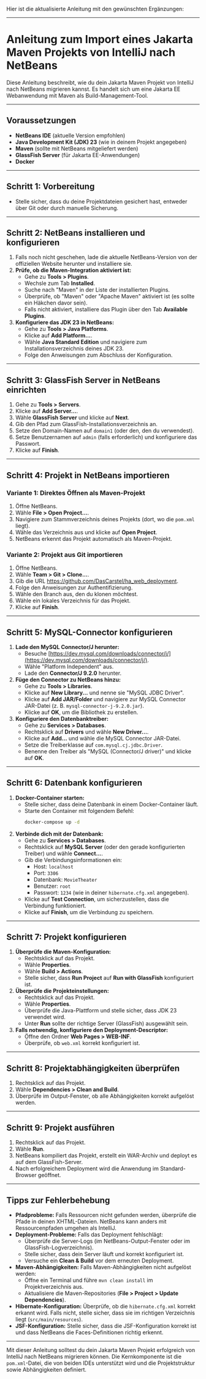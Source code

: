 Hier ist die aktualisierte Anleitung mit den gewünschten Ergänzungen:

---

# Anleitung zum Import eines Jakarta Maven Projekts von IntelliJ nach NetBeans

Diese Anleitung beschreibt, wie du dein Jakarta Maven Projekt von IntelliJ nach NetBeans migrieren kannst. Es handelt sich um eine Jakarta EE Webanwendung mit Maven als Build-Management-Tool.

---

## Voraussetzungen
- **NetBeans IDE** (aktuelle Version empfohlen)
- **Java Development Kit (JDK) 23** (wie in deinem Projekt angegeben)
- **Maven** (sollte mit NetBeans mitgeliefert werden)
- **GlassFish Server** (für Jakarta EE-Anwendungen)
- **Docker**

---

## Schritt 1: Vorbereitung
- Stelle sicher, dass du deine Projektdateien gesichert hast, entweder über Git oder durch manuelle Sicherung.

---

## Schritt 2: NetBeans installieren und konfigurieren
1. Falls noch nicht geschehen, lade die aktuelle NetBeans-Version von der offiziellen Website herunter und installiere sie.
2. **Prüfe, ob die Maven-Integration aktiviert ist:**
   - Gehe zu **Tools > Plugins**.
   - Wechsle zum Tab **Installed**.
   - Suche nach "Maven" in der Liste der installierten Plugins.
   - Überprüfe, ob "Maven" oder "Apache Maven" aktiviert ist (es sollte ein Häkchen davor sein).
   - Falls nicht aktiviert, installiere das Plugin über den Tab **Available Plugins**.
3. **Konfiguriere das JDK 23 in NetBeans:**
   - Gehe zu **Tools > Java Platforms**.
   - Klicke auf **Add Platform...**.
   - Wähle **Java Standard Edition** und navigiere zum Installationsverzeichnis deines JDK 23.
   - Folge den Anweisungen zum Abschluss der Konfiguration.

---

## Schritt 3: GlassFish Server in NetBeans einrichten
1. Gehe zu **Tools > Servers**.
2. Klicke auf **Add Server...**.
3. Wähle **GlassFish Server** und klicke auf **Next**.
4. Gib den Pfad zum GlassFish-Installationsverzeichnis an.
5. Setze den Domain-Namen auf `domain1` (oder den, den du verwendest).
6. Setze Benutzernamen auf `admin` (falls erforderlich) und konfiguriere das Passwort.
7. Klicke auf **Finish**.

---

## Schritt 4: Projekt in NetBeans importieren
### Variante 1: Direktes Öffnen als Maven-Projekt
1. Öffne NetBeans.
2. Wähle **File > Open Project...**.
3. Navigiere zum Stammverzeichnis deines Projekts (dort, wo die `pom.xml` liegt).
4. Wähle das Verzeichnis aus und klicke auf **Open Project**.
5. NetBeans erkennt das Projekt automatisch als Maven-Projekt.

### Variante 2: Projekt aus Git importieren
1. Öffne NetBeans.
2. Wähle **Team > Git > Clone...**.
3. Gib die URL https://github.com/DasCarstel/ha_web_deployment.
4. Folge den Anweisungen zur Authentifizierung.
5. Wähle den Branch aus, den du klonen möchtest.
6. Wähle ein lokales Verzeichnis für das Projekt.
7. Klicke auf **Finish**.

---

## Schritt 5: MySQL-Connector konfigurieren
1. **Lade den MySQL Connector/J herunter:**
   - Besuche [https://dev.mysql.com/downloads/connector/j/](https://dev.mysql.com/downloads/connector/j/).
   - Wähle "Platform Independent" aus.
   - Lade den **Connector/J 9.2.0** herunter.
2. **Füge den Connector zu NetBeans hinzu:**
   - Gehe zu **Tools > Libraries**.
   - Klicke auf **New Library...** und nenne sie "MySQL JDBC Driver".
   - Klicke auf **Add JAR/Folder** und navigiere zur MySQL Connector JAR-Datei (z. B. `mysql-connector-j-9.2.0.jar`).
   - Klicke auf **OK**, um die Bibliothek zu erstellen.
3. **Konfiguriere den Datenbanktreiber:**
   - Gehe zu **Services > Databases**.
   - Rechtsklick auf **Drivers** und wähle **New Driver...**.
   - Klicke auf **Add...** und wähle die MySQL Connector JAR-Datei.
   - Setze die Treiberklasse auf `com.mysql.cj.jdbc.Driver`.
   - Benenne den Treiber als "MySQL (Connector/J driver)" und klicke auf **OK**.

---

## Schritt 6: Datenbank konfigurieren
1. **Docker-Container starten:**
   - Stelle sicher, dass deine Datenbank in einem Docker-Container läuft.
   - Starte den Container mit folgendem Befehl:
     ```bash
     docker-compose up -d
     ```
2. **Verbinde dich mit der Datenbank:**
   - Gehe zu **Services > Databases**.
   - Rechtsklick auf **MySQL Server** (oder den gerade konfigurierten Treiber) und wähle **Connect...**.
   - Gib die Verbindungsinformationen ein:
     - Host: `localhost`
     - Port: `3306`
     - Datenbank: `MovieTheater`
     - Benutzer: `root`
     - Passwort: `1234` (wie in deiner `hibernate.cfg.xml` angegeben).
   - Klicke auf **Test Connection**, um sicherzustellen, dass die Verbindung funktioniert.
   - Klicke auf **Finish**, um die Verbindung zu speichern.

---

## Schritt 7: Projekt konfigurieren
1. **Überprüfe die Maven-Konfiguration:**
   - Rechtsklick auf das Projekt.
   - Wähle **Properties**.
   - Wähle **Build > Actions**.
   - Stelle sicher, dass **Run Project** auf **Run with GlassFish** konfiguriert ist.
2. **Überprüfe die Projekteinstellungen:**
   - Rechtsklick auf das Projekt.
   - Wähle **Properties**.
   - Überprüfe die Java-Plattform und stelle sicher, dass JDK 23 verwendet wird.
   - Unter **Run** sollte der richtige Server (GlassFish) ausgewählt sein.
3. **Falls notwendig, konfiguriere den Deployment-Descriptor:**
   - Öffne den Ordner **Web Pages > WEB-INF**.
   - Überprüfe, ob `web.xml` korrekt konfiguriert ist.

---

## Schritt 8: Projektabhängigkeiten überprüfen
1. Rechtsklick auf das Projekt.
2. Wähle **Dependencies > Clean and Build**.
3. Überprüfe im Output-Fenster, ob alle Abhängigkeiten korrekt aufgelöst werden.

---

## Schritt 9: Projekt ausführen
1. Rechtsklick auf das Projekt.
2. Wähle **Run**.
3. NetBeans kompiliert das Projekt, erstellt ein WAR-Archiv und deployt es auf dem GlassFish-Server.
4. Nach erfolgreichem Deployment wird die Anwendung im Standard-Browser geöffnet.

---

## Tipps zur Fehlerbehebung
- **Pfadprobleme:** Falls Ressourcen nicht gefunden werden, überprüfe die Pfade in deinen XHTML-Dateien. NetBeans kann anders mit Ressourcenpfaden umgehen als IntelliJ.
- **Deployment-Probleme:** Falls das Deployment fehlschlägt:
  - Überprüfe die Server-Logs (im NetBeans-Output-Fenster oder im GlassFish-Logverzeichnis).
  - Stelle sicher, dass dein Server läuft und korrekt konfiguriert ist.
  - Versuche ein **Clean & Build** vor dem erneuten Deployment.
- **Maven-Abhängigkeiten:** Falls Maven-Abhängigkeiten nicht aufgelöst werden:
  - Öffne ein Terminal und führe `mvn clean install` im Projektverzeichnis aus.
  - Aktualisiere die Maven-Repositories (**File > Project > Update Dependencies**).
- **Hibernate-Konfiguration:** Überprüfe, ob die `hibernate.cfg.xml` korrekt erkannt wird. Falls nicht, stelle sicher, dass sie im richtigen Verzeichnis liegt (`src/main/resources`).
- **JSF-Konfiguration:** Stelle sicher, dass die JSF-Konfiguration korrekt ist und dass NetBeans die Faces-Definitionen richtig erkennt.

---

Mit dieser Anleitung solltest du dein Jakarta Maven Projekt erfolgreich von IntelliJ nach NetBeans migrieren können. Die Kernkomponente ist die `pom.xml`-Datei, die von beiden IDEs unterstützt wird und die Projektstruktur sowie Abhängigkeiten definiert.